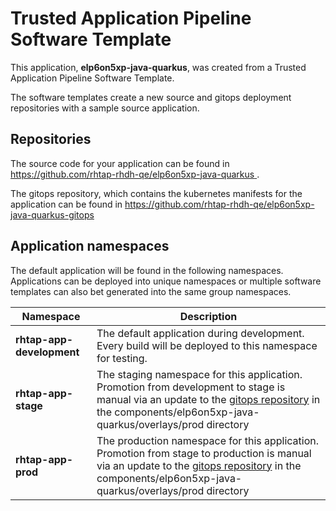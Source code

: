 # Trusted Application Pipeline Software Template

This application, **elp6on5xp-java-quarkus**, was created from a Trusted Application Pipeline Software Template.

The software templates create a new source and gitops deployment repositories with a sample source application. 

## Repositories

The source code for your application can be found in [https://github.com/rhtap-rhdh-qe/elp6on5xp-java-quarkus ](https://github.com/rhtap-rhdh-qe/elp6on5xp-java-quarkus ).
 
The gitops repository, which contains the kubernetes manifests for the application can be found in 
[https://github.com/rhtap-rhdh-qe/elp6on5xp-java-quarkus-gitops ](https://github.com/rhtap-rhdh-qe/elp6on5xp-java-quarkus-gitops ) 

## Application namespaces 

The default application will be found in the following namespaces. Applications can be deployed into unique namespaces or multiple software templates can also bet generated into the same group namespaces.  

|  Namespace   |  Description   |  
| -------- | -------- |   
| **rhtap-app-development** | The default application during development. Every build will be deployed to this namespace for testing. | 
| **rhtap-app-stage** | The staging namespace for this application. Promotion from development to stage is manual via an update to the [gitops repository](https://github.com/rhtap-rhdh-qe/elp6on5xp-java-quarkus-gitops ) in the components/elp6on5xp-java-quarkus/overlays/prod directory |  
| **rhtap-app-prod** | The production namespace for this application. Promotion from stage to production is manual via an update to the [gitops repository](https://github.com/rhtap-rhdh-qe/elp6on5xp-java-quarkus-gitops ) in the components/elp6on5xp-java-quarkus/overlays/prod directory | 